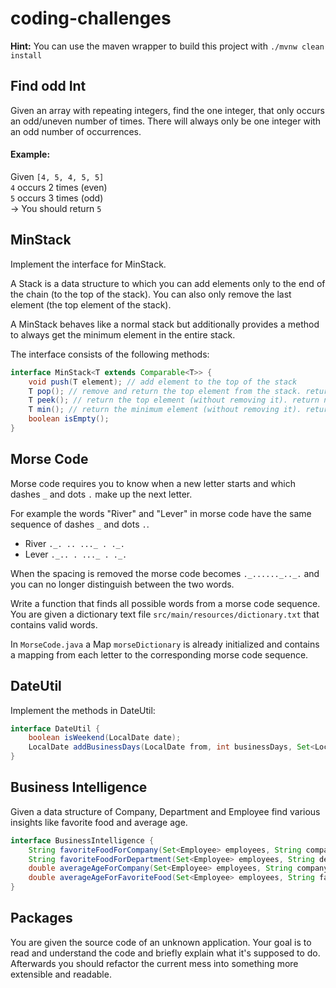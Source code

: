 # coding-challenges

**Hint:** You can use the maven wrapper to build this project with `./mvnw clean install`

## Find odd Int

Given an array with repeating integers, find the one integer, that only occurs an odd/uneven number of times. There will
always only be one integer with an odd number of occurrences.

#### Example:

Given `[4, 5, 4, 5, 5]`  
`4` occurs 2 times (even)  
`5` occurs 3 times (odd)  
-> You should return `5`

## MinStack

Implement the interface for MinStack.

A Stack is a data structure to which you can add elements only to the end of the chain (to the top of the stack). You
can also only remove the last element (the top element of the stack).

A MinStack behaves like a normal stack but additionally provides a method to always get the minimum element in the
entire stack.

The interface consists of the following methods:

````java
interface MinStack<T extends Comparable<T>> {
    void push(T element); // add element to the top of the stack
    T pop(); // remove and return the top element from the stack. return null if the stack is empty.
    T peek(); // return the top element (without removing it). return null if the stack is empty.
    T min(); // return the minimum element (without removing it). return null if the stack is empty.
    boolean isEmpty();
}
````

## Morse Code

Morse code requires you to know when a new letter starts and which dashes `_` and dots `.` make up the next letter.

For example the words "River" and "Lever" in morse code have the same sequence of dashes `_` and dots `.`.

* River `._. .. ..._ . ._.`
* Lever `._.. . ..._ . ._.`

When the spacing is removed the morse code becomes `._......_.._.` and you can no longer distinguish between the two words.

Write a function that finds all possible words from a morse code sequence. You are given a dictionary text file
`src/main/resources/dictionary.txt` that contains valid words.

In `MorseCode.java` a Map `morseDictionary` is already initialized and contains a mapping from each letter to the
corresponding morse code sequence.

## DateUtil

Implement the methods in DateUtil:

````java
interface DateUtil {
    boolean isWeekend(LocalDate date);
    LocalDate addBusinessDays(LocalDate from, int businessDays, Set<LocalDate> holidays);
}
````

## Business Intelligence

Given a data structure of Company, Department and Employee find various insights like favorite food and average age.

````java
interface BusinessIntelligence {
    String favoriteFoodForCompany(Set<Employee> employees, String company);
    String favoriteFoodForDepartment(Set<Employee> employees, String department);
    double averageAgeForCompany(Set<Employee> employees, String company);
    double averageAgeForFavoriteFood(Set<Employee> employees, String favoriteFood);
}
````

## Packages

You are given the source code of an unknown application.
Your goal is to read and understand the code and briefly explain what it's supposed to do.
Afterwards you should refactor the current mess into something more extensible and readable.
